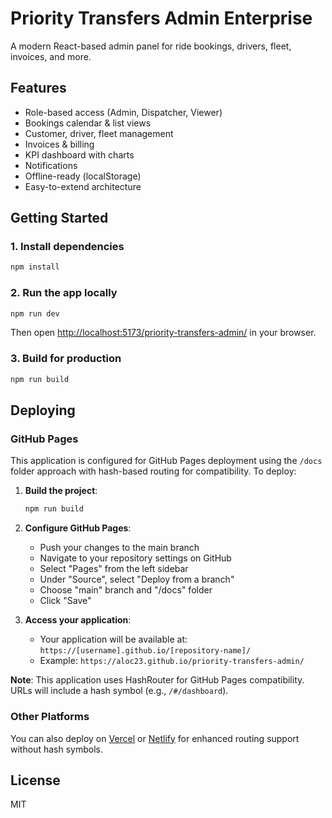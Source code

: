 # Priority Transfers Admin Enterprise

A modern React-based admin panel for ride bookings, drivers, fleet, invoices, and more.

## Features

- Role-based access (Admin, Dispatcher, Viewer)
- Bookings calendar & list views
- Customer, driver, fleet management
- Invoices & billing
- KPI dashboard with charts
- Notifications
- Offline-ready (localStorage)
- Easy-to-extend architecture

## Getting Started

### 1. Install dependencies
```bash
npm install
```

### 2. Run the app locally
```bash
npm run dev
```
Then open [http://localhost:5173/priority-transfers-admin/](http://localhost:5173/priority-transfers-admin/) in your browser.

### 3. Build for production
```bash
npm run build
```

## Deploying

### GitHub Pages

This application is configured for GitHub Pages deployment using the `/docs` folder approach with hash-based routing for compatibility. To deploy:

1. **Build the project**:
   ```bash
   npm run build
   ```

2. **Configure GitHub Pages**:
   - Push your changes to the main branch
   - Navigate to your repository settings on GitHub
   - Select "Pages" from the left sidebar
   - Under "Source", select "Deploy from a branch"
   - Choose "main" branch and "/docs" folder
   - Click "Save"

3. **Access your application**:
   - Your application will be available at: `https://[username].github.io/[repository-name]/`
   - Example: `https://aloc23.github.io/priority-transfers-admin/`

**Note**: This application uses HashRouter for GitHub Pages compatibility. URLs will include a hash symbol (e.g., `/#/dashboard`).

### Other Platforms

You can also deploy on [Vercel](https://vercel.com/) or [Netlify](https://netlify.com/) for enhanced routing support without hash symbols.

## License

MIT